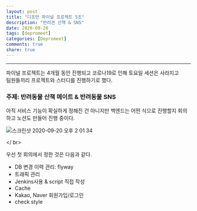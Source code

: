 ```yaml
---
layout: post
title: "디프만 파이널 프로젝트 5조"  
description: "반려견 산책 & SNS"
date: 2020-09-20
tags: [depromeet]
categories: [Depromeet]
comments: true
share: true
--- 
```



---



파이널 프로젝트는 4개월 동안 진행되고 코로나19로 인해 토요일 세션은 사라지고                
팀원들끼리 프로젝트와 스터디를 진행하기로 했다.               
                           


### 주제: 반려동물 산책 메이트 & 반려동물 SNS            

아직 서비스 기능이 확실하게 정해진 건 아니지만 백엔드는 어떤 식으로 진행할지 회의하고 노션도 만들어 진행 중이다.      


![스크린샷 2020-09-20 오후 2 01 34](https://user-images.githubusercontent.com/33855307/93694823-58d9a900-fb4b-11ea-9171-0278cf511c93.png)          

</ br>      

우선 첫 회의에서 정한 것은 다음과 같다.   

- DB 변경 이력 관리: flyway     
- 트래픽 관리     
- Jenkins사용 & script 직접 작성      
- Cache       
- Kakao, Naver 회원가입/로그인     
- check style      

